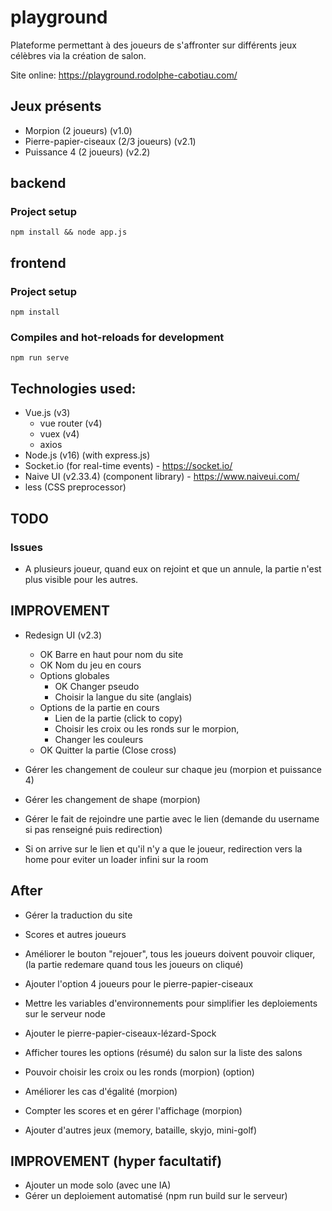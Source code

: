 # playground
Plateforme permettant à des joueurs de s'affronter sur différents jeux célèbres via la création de salon.

Site online: https://playground.rodolphe-cabotiau.com/

## Jeux présents

- Morpion (2 joueurs) (v1.0)
- Pierre-papier-ciseaux (2/3 joueurs) (v2.1)
- Puissance 4 (2 joueurs) (v2.2)

## backend 

### Project setup
```
npm install && node app.js
```

## frontend

### Project setup
```
npm install
```

### Compiles and hot-reloads for development
```
npm run serve
```


## Technologies used:

- Vue.js (v3)
  - vue router (v4)
  - vuex (v4)
  - axios
- Node.js (v16) (with express.js)
- Socket.io (for real-time events) - https://socket.io/
- Naive UI (v2.33.4) (component library) - https://www.naiveui.com/
- less (CSS preprocessor)

## TODO

### Issues

- A plusieurs joueur, quand eux on rejoint et que un annule, la partie n'est plus visible pour les autres.

## IMPROVEMENT

- Redesign UI (v2.3)
  - OK Barre en haut pour nom du site
  - OK Nom du jeu en cours
  - Options globales
    - OK Changer pseudo
    - Choisir la langue du site (anglais)
  - Options de la partie en cours
    - Lien de la partie (click to copy)
    - Choisir les croix ou les ronds sur le morpion,
    - Changer les couleurs
  - OK Quitter la partie (Close cross)

- Gérer les changement de couleur sur chaque jeu (morpion et puissance 4)
- Gérer les changement de shape (morpion)
- Gérer le fait de rejoindre une partie avec le lien (demande du username si pas renseigné puis redirection)
- Si on arrive sur le lien et qu'il n'y a que le joueur, redirection vers la home pour eviter un loader infini sur la room

## After

- Gérer la traduction du site
- Scores et autres joueurs
- Améliorer le bouton "rejouer", tous les joueurs doivent pouvoir cliquer, (la partie redemare quand tous les joueurs on cliqué)
- Ajouter l'option 4 joueurs pour le pierre-papier-ciseaux
- Mettre les variables d'environnements pour simplifier les deploiements sur le serveur node
- Ajouter le pierre-papier-ciseaux-lézard-Spock
- Afficher toures les options (résumé) du salon sur la liste des salons

- Pouvoir choisir les croix ou les ronds (morpion) (option)
- Améliorer les cas d'égalité (morpion)
- Compter les scores et en gérer l'affichage (morpion)

- Ajouter d'autres jeux (memory, bataille, skyjo, mini-golf)

## IMPROVEMENT (hyper facultatif)

- Ajouter un mode solo (avec une IA)
- Gérer un deploiement automatisé (npm run build sur le serveur)
